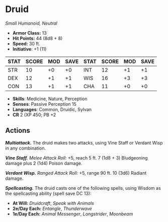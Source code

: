 # Druid

*Small Humanoid, Neutral*

- **Armor Class:** 13
- **Hit Points:** 44 (8d8 + 8)
- **Speed:** 30 ft.
- **Initiative**: +1 (11)

|STAT|SCORE|MOD|SAVE|STAT|SCORE|MOD|SAVE|
| --- | --- | --- | ---- |---| --- | --- | ---- |
| STR | 10 | +0 | +0 | INT | 12 | +1 | +1 |
| DEX | 12 | +1 | +1 | WIS | 16 | +3 | +3 |
| CON | 13 | +1 | +1 | CHA | 11 | +0 | +0 |

- **Skills**: Medicine, Nature, Perception
- **Senses**: Passive Perception 15
- **Languages**: Common, Druidic, Sylvan
- **CR** 2 (XP 450; PB +2

## Actions

***Multiattack.*** The druid makes two attacks, using Vine Staff or Verdant Wisp in any combination.

***Vine Staff.*** *Melee Attack Roll:* +5, reach 5 ft. 7 (1d8 + 3) Bludgeoning damage plus 2 (1d4) Poison damage.

***Verdant Wisp.*** *Ranged Attack Roll:* +5, range 90 ft. 10 (3d6) Radiant damage.

***Spellcasting.*** The druid casts one of the following spells, using Wisdom as the spellcasting ability (spell save DC 13):

- **At Will:** *Druidcraft*, *Speak with Animals*
- **2e/Day Each:** *Entangle*, *Thunderwave*
- **1e/Day Each:** *Animal Messenger*, *Longstrider*, *Moonbeam*
